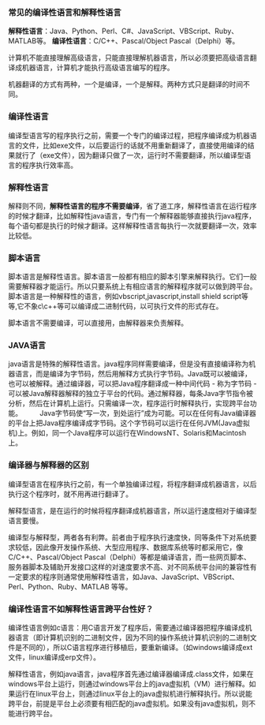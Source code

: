 ### 常见的编译性语言和解释性语言

**解释性语言**：Java、Python、Perl、C#、JavaScript、VBScript、Ruby、MATLAB等。
**编译性语言**：C/C++、Pascal/Object Pascal（Delphi）等。

计算机不能直接理解高级语言，只能直接理解机器语言，所以必须要把高级语言翻译成机器语言，计算机才能执行高级语言编写的程序。

机器翻译的方式有两种，一个是编译，一个是解释。两种方式只是翻译的时间不同。

### 编译性语言

编译型语言写的程序执行之前，需要一个专门的编译过程，把程序编译成为机器语言的文件，比如exe文件，以后要运行的话就不用重新翻译了，直接使用编译的结果就行了（exe文件），因为翻译只做了一次，运行时不需要翻译，所以编译型语言的程序执行效率高。

### **解释性语言**

解释则不同，**解释性语言的程序不需要编译**，省了道工序，解释性语言在运行程序的时候才翻译，比如解释性java语言，专门有一个解释器能够直接执行java程序，每个语句都是执行的时候才翻译。这样解释性语言每执行一次就要翻译一次，效率比较低。

### 脚本语言

脚本语言是解释性语言。脚本语言一般都有相应的脚本引擎来解释执行。它们一般需要解释器才能运行。所以只要系统上有相应语言的解释程序就可以做到跨平台。脚本语言是一种解释性的语言，例如vbscript,javascript,install shield script等等,它不象c\c++等可以编译成二进制代码，以可执行文件的形式存在。

脚本语言不需要编译，可以直接用，由解释器来负责解释。

### JAVA语言

java语言是特殊的解释性语言。java程序同样需要编译，但是没有直接编译称为机器语言，而是编译为字节码，然后用解释方式执行字节码。Java既可以被编译，也可以被解释。通过编译器，可以把Java程序翻译成一种中间代码 - 称为字节码 - 可以被Java解释器解释的独立于平台的代码。通过解释器，每条Java字节指令被分析，然后在计算机上运行。只需编译一次，程序运行时解释执行，实现跨平台功能。
　　
Java字节码使“写一次，到处运行”成为可能。可以在任何有Java编译器的平台上把Java程序编译成字节码。这个字节码可以运行在任何JVM(Java虚拟机)上。例如，同一个Java程序可以运行在WindowsNT、Solaris和Macintosh上。

### 编译器与解释器的区别

编译型语言在程序执行之前，有一个单独编译过程，将程序翻译成机器语言，以后执行这个程序时，就不用再进行翻译了。

解释型语言，是在运行的时候将程序翻译成机器语言，所以运行速度相对于编译型语言要慢。

编译型与解释型，两者各有利弊。前者由于程序执行速度快，同等条件下对系统要求较低，因此像开发操作系统、大型应用程序、数据库系统等时都采用它，像C/C++、Pascal/Object Pascal（Delphi）等都是编译语言，而一些网页脚本、服务器脚本及辅助开发接口这样的对速度要求不高、对不同系统平台间的兼容性有一定要求的程序则通常使用解释性语言，如Java、JavaScript、VBScript、Perl、Python、Ruby、MATLAB 等等。　　

### 编译性语言不如解释性语言跨平台性好？

编译性语言例如c语言：用C语言开发了程序后，需要通过编译器把程序编译成机器语言（即计算机识别的二进制文件，因为不同的操作系统计算机识别的二进制文件是不同的），所以C语言程序进行移植后，要重新编译。（如windows编译成ext文件，linux编译成erp文件）。

解释性语言，例如java语言，java程序首先通过编译器编译成.class文件，如果在windows平台上运行，则通过windows平台上的java虚拟机（VM）进行解释。如果运行在linux平台上，则通过linux平台上的java虚拟机进行解释执行。所以说能跨平台，前提是平台上必须要有相匹配的java虚拟机。如果没有java虚拟机，则不能进行跨平台。
